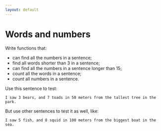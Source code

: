 ```yaml
---
layout: default
---
```


# Words and numbers

Write functions that:

* can find all the numbers in a sentence;
* find all words shorter than 3 in a sentence;
* can find all the numbers in a sentence longer than 15;
* count all the words in a sentence;
* count all numbers in a sentence.

Use this sentence to test:    

`I saw 3 bears, and 7 toads in 50 meters from the tallest tree in the park.`

But use other sentences to test it as well, like:

`I saw 5 fish, and 8 squid in 100 meters from the biggest boat in the sea.`
